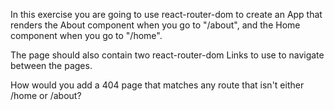 In this exercise you are going to use react-router-dom to
create an App that renders the About component when you
go to "/about", and the Home component when you go to
"/home".

The page should also contain two react-router-dom Links
to use to navigate between the pages.

How would you add a 404 page that matches any route that isn't either /home or /about?
